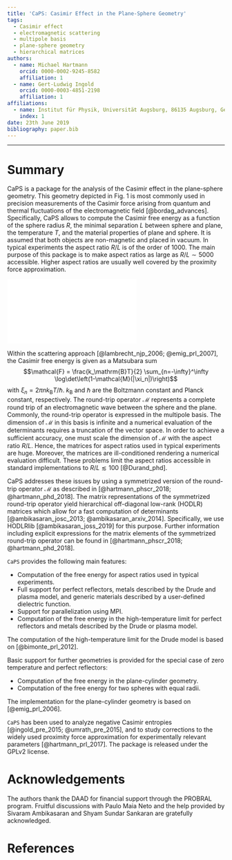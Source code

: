 ```yaml
---
title: 'CaPS: Casimir Effect in the Plane-Sphere Geometry'
tags:
  - Casimir effect
  - electromagnetic scattering
  - multipole basis
  - plane-sphere geometry
  - hierarchical matrices
authors:
  - name: Michael Hartmann
    orcid: 0000-0002-9245-8582
    affiliation: 1
  - name: Gert-Ludwig Ingold
    orcid: 0000-0003-4851-2198
    affiliation: 1
affiliations:
  - name: Institut für Physik, Universität Augsburg, 86135 Augsburg, Germany
    index: 1
date: 23th June 2019
bibliography: paper.bib
---
```


----------------------

# Summary

CaPS is a package for the analysis of the Casimir effect in the plane-sphere
geometry. This geometry depicted in Fig. 1 is most commonly used in precision
measurements of the Casimir force arising from quantum and thermal fluctuations
of the electromagnetic field [@bordag_advances]. Specifically, CaPS allows to
compute the Casimir free energy as a function of the sphere radius $R$, the
minimal separation $L$ between sphere and plane, the temperature $T$, and the
material properties of plane and sphere. It is assumed that both objects are
non-magnetic and placed in vacuum. In typical experiments the aspect ratio
$R/L$ is of the order of 1000. The main purpose of this package is to
make aspect ratios as large as $R/L\sim5000$ accessible. Higher aspect ratios
are usually well covered by the proximity force approximation.

![Geometry of the plane-sphere setup. A sphere with radius $R$ is separated by
the distance $L$ from an infinitely extended plane. The aspect ratio $R/L=2$ in
this Figure is about three orders of magnitudes smaller than in typical
experiments.](geometry.pdf)

Within the scattering approach [@lambrecht_njp_2006; @emig_prl_2007], the
Casimir free energy is given as a Matsubara sum
$$\mathcal{F} = \frac{k_\mathrm{B}T}{2} \sum_{n=-\infty}^\infty \log\det\left(1-\mathcal{M}(|\xi_n|)\right)$$
with $\xi_n=2\pi n k_\mathrm{B}T/\hbar$. $k_\mathrm{B}$ and $\hbar$ are the Boltzmann
constant and Planck constant, respectively. The round-trip operator $\mathcal{M}$
represents a complete round trip of an electromagnetic wave between the sphere
and the plane. Commonly, the round-trip operator is expressed in the multipole
basis. The dimension of $\mathcal{M}$ in this basis is infinite and a numerical
evaluation of the determinants requires a truncation of the vector space. In
order to achieve a sufficient accuracy, one must scale the dimension of
$\mathcal{M}$ with the aspect ratio $R/L$. Hence, the matrices for aspect
ratios used in typical experiments are huge. Moreover, the matrices are
ill-conditioned rendering a numerical evaluation difficult. These problems
limit the aspect ratios accessible in standard implementations to
$R/L\lesssim100$ [@Durand_phd].

CaPS addresses these issues by using a symmetrized version of the round-trip
operator $\mathcal{M}$ as described in [@hartmann_phscr_2018;
@hartmann_phd_2018]. The matrix representations of the symmetrized round-trip
operator yield hierarchical off-diagonal low-rank (HODLR) matrices which allow
for a fast computation of determinants [@ambikasaran_josc_2013;
@ambikasaran_arxiv_2014]. Specifically, we use HODLRlib
[@ambikasaran_joss_2019] for this purpose. Further information including
explicit expressions for the matrix elements of the symmetrized round-trip
operator can be found in [@hartmann_phscr_2018; @hartmann_phd_2018].

``CaPS`` provides the following main features:

 - Computation of the free energy for aspect ratios used in typical experiments.
 - Full support for perfect reflectors, metals described by the Drude and plasma model, and generic materials described by a user-defined dielectric function.
 - Support for parallelization using MPI.
 - Computation of the free energy in the high-temperature limit for perfect reflectors and metals described by the Drude or plasma model.

The computation of the high-temperature limit for the Drude model is based on
[@bimonte_prl_2012].

Basic support for further geometries is provided for the special case of zero
temperature and perfect reflectors:

 - Computation of the free energy in the plane-cylinder geometry.
 - Computation of the free energy for two spheres with equal radii.

The implementation for the plane-cylinder geometry is based on [@emig_prl_2006].

``CaPS`` has been used to analyze negative Casimir entropies [@ingold_pre_2015;
@umrath_pre_2015], and to study corrections to the widely used proximity force
approximation for experimentally relevant parameters [@hartmann_prl_2017]. The
package is released under the GPLv2 license.

# Acknowledgements

The authors thank the DAAD for financial support through the PROBRAL program.
Fruitful discussions with Paulo Maia Neto and the help provided by 
Sivaram Ambikasaran and Shyam Sundar Sankaran are gratefully acknowledged.

# References

